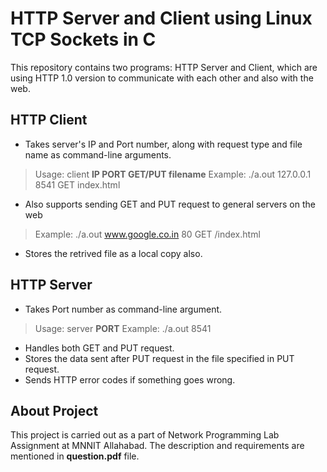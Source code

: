 # HTTP Server and Client using Linux TCP Sockets in C


This repository contains two programs: HTTP Server and Client, which are using HTTP 1.0 version to communicate with each other and also with the web.


## HTTP Client
- Takes server's IP and Port number, along with request type and file name as command-line  arguments.
> Usage: client **IP PORT GET/PUT filename**
> Example: ./a.out 127.0.0.1 8541 GET index.html

- Also supports sending GET and PUT request to general servers on the web
> Example: ./a.out www.google.co.in 80 GET /index.html
- Stores the retrived file as a local copy also.

## HTTP Server
- Takes Port number as command-line argument.
> Usage: server **PORT**
> Example: ./a.out 8541
- Handles both GET and PUT request.
- Stores the data sent after PUT request in the file specified in PUT request.
- Sends HTTP error codes if something goes wrong.

## About Project

This project is carried out as a part of Network Programming Lab Assignment at MNNIT Allahabad.
The description and requirements are mentioned in **question.pdf** file.
